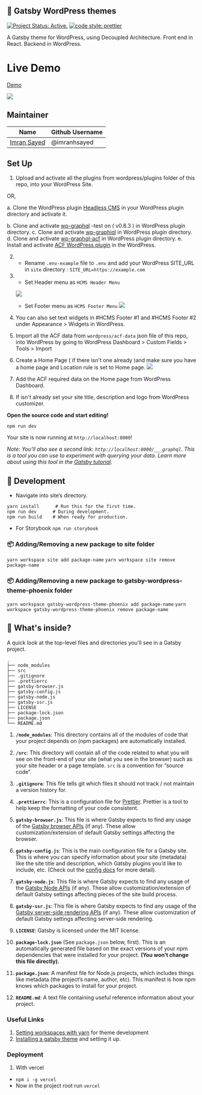 ## 🎨 Gatsby WordPress themes
[![Project Status: Active.](https://www.repostatus.org/badges/latest/active.svg)](https://www.repostatus.org/#active) [![code style: prettier](https://img.shields.io/badge/code_style-prettier-ff69b4.svg?style=flat-square)](https://github.com/prettier/prettier)

A Gatsby theme for WordPress, using Decoupled Architecture.
Front end in React.
Backend in WordPress.

# Live Demo

[Demo](gatsby-wordpress-theme-phoenix.netlify.app)

![](demos/home-page-demo.png)

## Maintainer

| Name                                                   | Github Username |
|--------------------------------------------------------|-----------------|
| [Imran Sayed](mailto:codeytek.academy@gmail.com)       |  @imranhsayed   |

## Set Up

1. Upload and activate all the plugins from wordpress/plugins folder of this repo, into your WordPress Site.

OR,

a. Clone the WordPress plugin [Headless CMS](https://github.com/imranhsayed/headless-cms) in your WordPress
plugin directory and activate it.

b. Clone and activate [wp-graphql](https://github.com/wp-graphql/wp-graphql) -test on ( v0.8.3 ) in WordPress plugin directory.
c. Clone and activate [wp-graphiql](https://github.com/wp-graphql/wp-graphiql) in WordPress plugin directory.
d. Clone and activate [wp-graphql-acf](https://github.com/wp-graphql/wp-graphql-acf) in WordPress plugin directory.
e. Install and activate [ACF WordPress plugin](https://wordpress.org/plugins/advanced-custom-fields/) in the WordPress.

2. * Rename `.env-example` file to `.env` and add your WordPress SITE_URL in `site` directory : 
`SITE_URL=https://example.com`

3. - Set Header menu as `HCMS Header Menu`
   
   ![](demos/header-menu-demo.png)
   
   - Set Footer menu as `HCMS Footer Menu`
   ![](demos/footer-menu-demo.png)
   
4. You can also set text widgets in #HCMS Footer #1 and #HCMS Footer #2 under Appearance  > Widgets in WordPress.
5. Import all the ACF data from `wordpress/acf-data` json file of this repo, into WordPress by going to WordPress Dashboard > Custom Fields > Tools > Import
6. Create a Home Page ( if there isn't one already )and make sure you have a home page and Location rule is set to Home page.
![](demos/acf-home-screenshot.png)
7. Add the ACF required data on the Home page from WordPress Dashboard. 
8. If isn't already set your site title, description and logo from WordPress customizer.
    
**Open the source code and start editing!**

`npm run dev`

Your site is now running at `http://localhost:8000`!

_Note: You'll also see a second link: _`http://localhost:8000/___graphql`_. This is a tool you can use to experiment with querying your data. Learn more about using this tool in the [Gatsby tutorial](https://www.gatsbyjs.org/tutorial/part-five/#introducing-graphiql)._

## 🚀 Development

* Navigate into site’s directory.

```shell
yarn install      # Run this for the first time.
npm run dev      # During development.
npm run build    # When ready for production.
```

* For Storybook
`npm run storybook`

### :package: Adding/Removing a new package to site folder

`yarn workspace site add package-name`
`yarn workspace site remove package-name`

### :package: Adding/Removing a new package to gatsby-wordpress-theme-phoenix folder

`yarn workspace gatsby-wordpress-theme-phoenix add package-name`
`yarn workspace gatsby-wordpress-theme-phoenix remove package-name`

## 🧐 What's inside?

A quick look at the top-level files and directories you'll see in a Gatsby project.

    .
    ├── node_modules
    ├── src
    ├── .gitignore
    ├── .prettierrc
    ├── gatsby-browser.js
    ├── gatsby-config.js
    ├── gatsby-node.js
    ├── gatsby-ssr.js
    ├── LICENSE
    ├── package-lock.json
    ├── package.json
    └── README.md

1.  **`/node_modules`**: This directory contains all of the modules of code that your project depends on (npm packages) are automatically installed.

2.  **`/src`**: This directory will contain all of the code related to what you will see on the front-end of your site (what you see in the browser) such as your site header or a page template. `src` is a convention for “source code”.

3.  **`.gitignore`**: This file tells git which files it should not track / not maintain a version history for.

4.  **`.prettierrc`**: This is a configuration file for [Prettier](https://prettier.io/). Prettier is a tool to help keep the formatting of your code consistent.

5.  **`gatsby-browser.js`**: This file is where Gatsby expects to find any usage of the [Gatsby browser APIs](https://www.gatsbyjs.org/docs/browser-apis/) (if any). These allow customization/extension of default Gatsby settings affecting the browser.

6.  **`gatsby-config.js`**: This is the main configuration file for a Gatsby site. This is where you can specify information about your site (metadata) like the site title and description, which Gatsby plugins you’d like to include, etc. (Check out the [config docs](https://www.gatsbyjs.org/docs/gatsby-config/) for more detail).

7.  **`gatsby-node.js`**: This file is where Gatsby expects to find any usage of the [Gatsby Node APIs](https://www.gatsbyjs.org/docs/node-apis/) (if any). These allow customization/extension of default Gatsby settings affecting pieces of the site build process.

8.  **`gatsby-ssr.js`**: This file is where Gatsby expects to find any usage of the [Gatsby server-side rendering APIs](https://www.gatsbyjs.org/docs/ssr-apis/) (if any). These allow customization of default Gatsby settings affecting server-side rendering.

9.  **`LICENSE`**: Gatsby is licensed under the MIT license.

10. **`package-lock.json`** (See `package.json` below, first). This is an automatically generated file based on the exact versions of your npm dependencies that were installed for your project. **(You won’t change this file directly).**

11. **`package.json`**: A manifest file for Node.js projects, which includes things like metadata (the project’s name, author, etc). This manifest is how npm knows which packages to install for your project.

12. **`README.md`**: A text file containing useful reference information about your project.

### Useful Links ###
1. [Setting workspaces with yarn](https://www.gatsbyjs.org/blog/2019-05-22-setting-up-yarn-workspaces-for-theme-development/) for theme development
2. [Installing a gatsby theme](https://www.gatsbyjs.org/docs/themes/using-a-gatsby-theme/) and setting it up.

### Deployment
1. With vercel
- `npm i -g vercel`
- Now in the project root run
`vercel`
